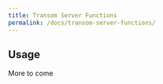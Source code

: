 ```yaml
---
title: Transom Server Functions
permalink: /docs/transom-server-functions/
---
```


## Usage
 More to come